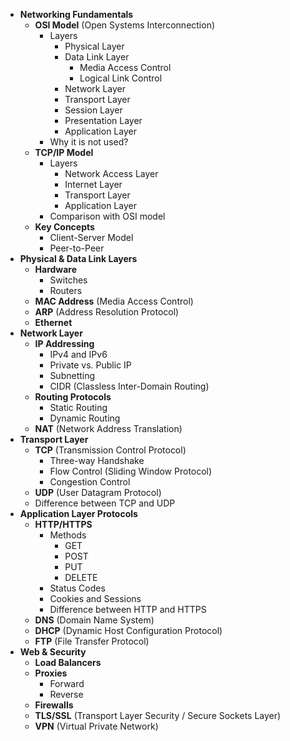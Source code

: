 * **Networking Fundamentals**
    * **OSI Model** (Open Systems Interconnection)
        * Layers
            * Physical Layer
            * Data Link Layer
                * Media Access Control
                * Logical Link Control
            * Network Layer
            * Transport Layer
            * Session Layer
            * Presentation Layer
            * Application Layer
        * Why it is not used?
    * **TCP/IP Model**
        * Layers
            * Network Access Layer
            * Internet Layer
            * Transport Layer
            * Application Layer
        * Comparison with OSI model
    * **Key Concepts**
        * Client-Server Model
        * Peer-to-Peer
* **Physical & Data Link Layers**
    * **Hardware**
        * Switches
        * Routers
    * **MAC Address** (Media Access Control)
    * **ARP** (Address Resolution Protocol)
    * **Ethernet**
* **Network Layer**
    * **IP Addressing**
        * IPv4 and IPv6
        * Private vs. Public IP
        * Subnetting
        * CIDR (Classless Inter-Domain Routing)
    * **Routing Protocols**
        * Static Routing
        * Dynamic Routing
    * **NAT** (Network Address Translation)
* **Transport Layer**
    * **TCP** (Transmission Control Protocol)
        * Three-way Handshake
        * Flow Control (Sliding Window Protocol)
        * Congestion Control
    * **UDP** (User Datagram Protocol)
    * Difference between TCP and UDP
* **Application Layer Protocols**
    * **HTTP/HTTPS**
        * Methods
            * GET
            * POST
            * PUT
            * DELETE
        * Status Codes
        * Cookies and Sessions
        * Difference between HTTP and HTTPS
    * **DNS** (Domain Name System)
    * **DHCP** (Dynamic Host Configuration Protocol)
    * **FTP** (File Transfer Protocol)
* **Web & Security**
    * **Load Balancers**
    * **Proxies**
        * Forward
        * Reverse
    * **Firewalls**
    * **TLS/SSL** (Transport Layer Security / Secure Sockets Layer)
    * **VPN** (Virtual Private Network)
